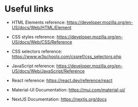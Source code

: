 # Useful links

-   HTML Elements reference: <https://developer.mozilla.org/en-US/docs/Web/HTML/Element>

-   CSS styles reference: <https://developer.mozilla.org/en-US/docs/Web/CSS/Reference>

-   CSS selectors reference: <https://www.w3schools.com/cssref/css_selectors.php>

-   JavaScript reference: <https://developer.mozilla.org/en-US/docs/Web/JavaScript/Reference>

-   React reference: <https://react.dev/reference/react>

-   Material-UI Documentation: <https://mui.com/material-ui/>

-   NextJS Documentation: <https://nextjs.org/docs>

